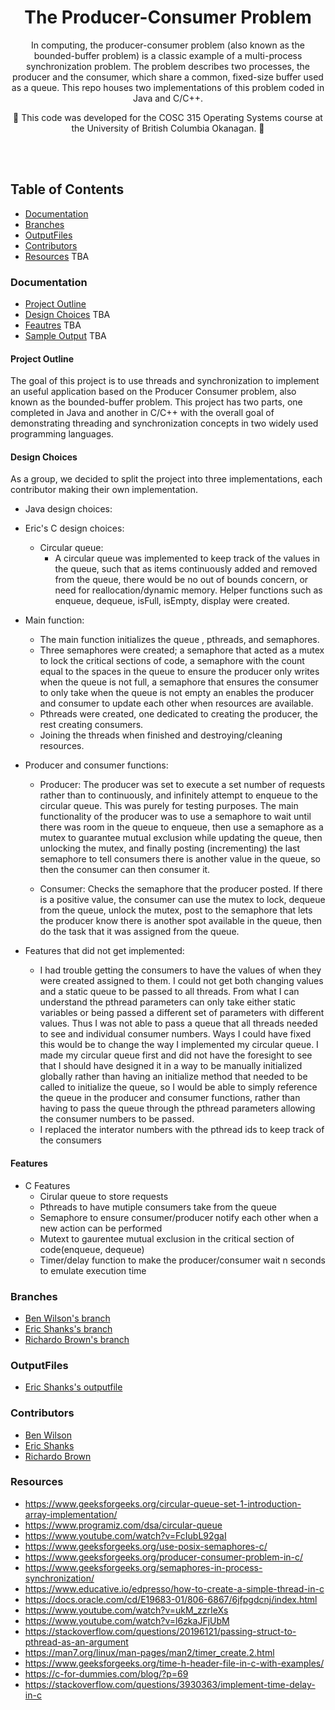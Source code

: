<h1 align="center">
  The Producer-Consumer Problem
</h1>
<p align="center">
  
</p>

<p align="center">
In computing, the producer-consumer problem (also known as the bounded-buffer problem) is a classic example of a multi-process synchronization problem. The problem describes two processes, the producer and the consumer, which share a common, fixed-size buffer used as a queue. This repo houses two implementations of this problem coded in Java and C/C++.
  
</p> 

<p align="center">
  🚧
 This code was developed for the COSC 315 Operating Systems course at the University of British Columbia Okanagan.
  🚧
</p>

<br><br>

## Table of Contents

- [Documentation](#documentation)
- [Branches](#branches)
- [OutputFiles](#outputfiles)
- [Contributors](#contributors)
- [Resources](#resources) TBA



### Documentation
 - [Project Outline](#project-outline)
 - [Design Choices](#design-choices) TBA
 - [Feautres](#features) TBA
 - [Sample Output](/sampleoutputs.txt) TBA
 
 
#### Project Outline

The goal of this project is to use threads and synchronization to implement an
useful application based on the Producer Consumer problem, also known as the bounded-buffer problem.
This project has two parts, one completed in Java and another in C/C++
with the overall goal of demonstrating threading and synchronization
concepts in two widely used programming languages.

#### Design Choices
As a group, we decided to split the project into three implementations, each contributor making their own implementation. 

* Java design choices:

* Eric's C design choices:

    * Circular queue:
      * A circular queue was implemented to keep track of the values in the queue, such that as items continuously added and removed from the queue, there would be no out of bounds concern, or need for reallocation/dynamic memory. Helper functions such as enqueue, dequeue, isFull, isEmpty, display were created.

* Main function:
  * The main function initializes the queue , pthreads, and semaphores. 
  * Three semaphores were created; a semaphore that acted as a mutex to lock the critical sections of code, a semaphore with the count equal to the spaces in the queue to ensure the producer only writes when the queue is not full, a semaphore that ensures the consumer to only take when the queue is not empty an enables the producer and consumer to update each other when resources are available.
  * Pthreads were created, one dedicated to creating the producer, the rest creating consumers.
  * Joining the threads when finished and destroying/cleaning resources.

* Producer and consumer functions:

  * Producer: The producer was set to execute a set number of requests rather than to continuously, and infinitely attempt to enqueue to the circular queue. This was purely for testing purposes. The main functionality of the producer was to use a semaphore to wait until there was room in the queue to enqueue, then use a semaphore as a mutex to guarantee mutual exclusion while updating the queue, then unlocking the mutex, and finally posting (incrementing) the last semaphore to tell consumers there is another value in the queue, so then the consumer can then consumer it. 

  * Consumer: Checks the semaphore that the producer posted. If there is a positive value, the consumer can use the mutex to lock, dequeue from the queue, unlock the mutex, post to the semaphore that lets the producer know there is another spot available in the queue, then do the task that it was assigned from the queue.

* Features that did not get implemented:
  * I had trouble getting the consumers to have the values of when they were created assigned to them. I could not get both changing values and a static queue to be passed to all threads. From what I can understand the pthread parameters can only take either static variables or being passed a different set of parameters with different values. Thus I was not able to pass a queue that all threads needed to see and individual consumer numbers. Ways I could have fixed this would be to change the way I implemented my circular queue. I made my circular queue first and did not have the foresight to see that I should have designed it in a way to be manually initialized globally rather than having an initialize method that needed to be called to initialize the queue, so I would be able to simply reference the queue in the producer and consumer functions, rather than having to pass the queue through the pthread parameters allowing the consumer numbers to be passed.
  * I replaced the interator numbers with the pthread ids to keep track of the consumers


#### Features

* C Features
  * Cirular queue to store requests
  * Pthreads to have mutiple consumers take from the queue
  * Semaphore to ensure consumer/producer notify each other when a new action can be performed
  * Mutext to gaurentee mutual exclusion in the critical section of code(enqueue, dequeue) 
  * Timer/delay function to make the producer/consumer wait n seconds to emulate execution time


### Branches
 - [Ben Wilson's branch](https://github.com/benmwilson/Producer-Consumer-Problem/tree/ben-java-implementation)
 - [Eric Shanks's branch](https://github.com/benmwilson/Producer-Consumer-Problem/tree/newEric) 
 - [Richardo Brown's branch](https://github.com/benmwilson/Producer-Consumer-Problem/tree/c_implementation)

### OutputFiles
- [Eric Shanks's outputfile](https://github.com/benmwilson/Producer-Consumer-Problem/blob/newEric/ProducerConsumer/output.text) 

### Contributors
 - [Ben Wilson](https://github.com/benmwilson)
 - [Eric Shanks](https://github.com/EricShanks68) 
 - [Richardo Brown](https://github.com/Buttertoastt)

### Resources
* https://www.geeksforgeeks.org/circular-queue-set-1-introduction-array-implementation/
* https://www.programiz.com/dsa/circular-queue
* https://www.youtube.com/watch?v=FcIubL92gaI
* https://www.geeksforgeeks.org/use-posix-semaphores-c/
* https://www.geeksforgeeks.org/producer-consumer-problem-in-c/
* https://www.geeksforgeeks.org/semaphores-in-process-synchronization/
* https://www.educative.io/edpresso/how-to-create-a-simple-thread-in-c
* https://docs.oracle.com/cd/E19683-01/806-6867/6jfpgdcnj/index.html
* https://www.youtube.com/watch?v=ukM_zzrIeXs
* https://www.youtube.com/watch?v=l6zkaJFjUbM
* https://stackoverflow.com/questions/20196121/passing-struct-to-pthread-as-an-argument
* https://man7.org/linux/man-pages/man2/timer_create.2.html
* https://www.geeksforgeeks.org/time-h-header-file-in-c-with-examples/
* https://c-for-dummies.com/blog/?p=69
* https://stackoverflow.com/questions/3930363/implement-time-delay-in-c








